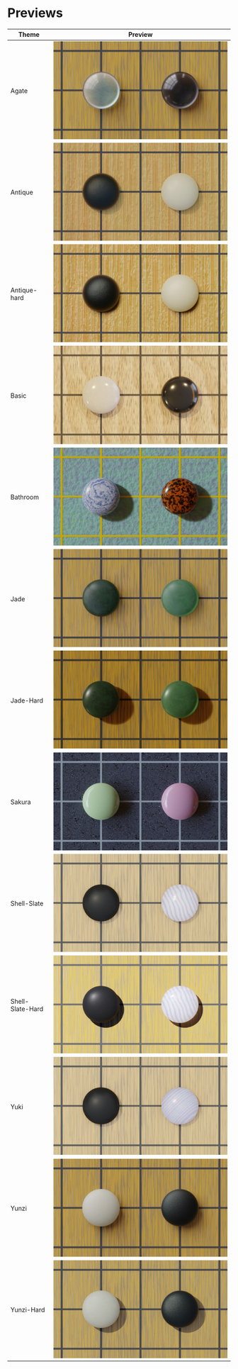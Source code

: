 # Previews
| Theme | Preview |
| ----- | ------- |
| Agate | ![preview](Agate-0001.jpg) |
| Antique | ![preview](Antique-0001.jpg) |
| Antique-hard | ![preview](Antique-hard-0001.jpg) |
| Basic | ![preview](Basic-0001.jpg) |
| Bathroom | ![preview](Bathroom-0001.jpg) |
| Jade | ![preview](Jade-0001.jpg) |
| Jade-Hard | ![preview](Jade-Hard-0001.jpg) |
| Sakura | ![preview](Sakura-0001.jpg) |
| Shell-Slate | ![preview](Shell-Slate-0001.jpg) |
| Shell-Slate-Hard | ![preview](Shell-Slate-Hard-0001.jpg) |
| Yuki | ![preview](Yuki-0001.jpg) |
| Yunzi | ![preview](Yunzi-0001.jpg) |
| Yunzi-Hard | ![preview](Yunzi-Hard-0001.jpg) |
